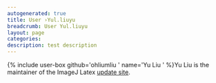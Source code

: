 ```yaml
---
autogenerated: true
title: User ›Yul.liuyu
breadcrumb: User Yul.liuyu
layout: page
categories: 
description: test description
---
```


{% include user-box github='ohliumliu ' name='Yu Liu ' %}Yu Liu is the maintainer of the ImageJ Latex [update site](update_site ).
